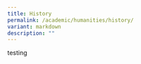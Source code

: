 ```yaml
---
title: History
permalink: /academic/humanities/history/
variant: markdown
description: ""
---
```

testing
